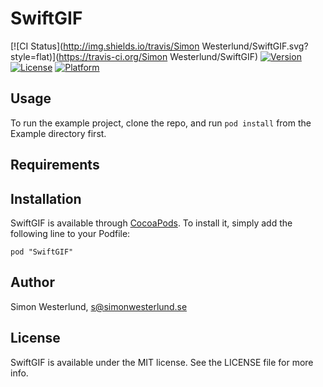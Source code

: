 # SwiftGIF

[![CI Status](http://img.shields.io/travis/Simon Westerlund/SwiftGIF.svg?style=flat)](https://travis-ci.org/Simon Westerlund/SwiftGIF)
[![Version](https://img.shields.io/cocoapods/v/SwiftGIF.svg?style=flat)](http://cocoadocs.org/docsets/SwiftGIF)
[![License](https://img.shields.io/cocoapods/l/SwiftGIF.svg?style=flat)](http://cocoadocs.org/docsets/SwiftGIF)
[![Platform](https://img.shields.io/cocoapods/p/SwiftGIF.svg?style=flat)](http://cocoadocs.org/docsets/SwiftGIF)

## Usage

To run the example project, clone the repo, and run `pod install` from the Example directory first.

## Requirements

## Installation

SwiftGIF is available through [CocoaPods](http://cocoapods.org). To install
it, simply add the following line to your Podfile:

    pod "SwiftGIF"

## Author

Simon Westerlund, s@simonwesterlund.se

## License

SwiftGIF is available under the MIT license. See the LICENSE file for more info.

